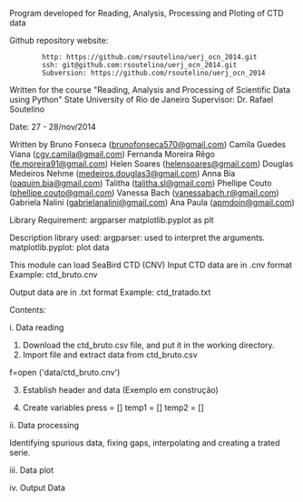 
Program developed for Reading, Analysis, Processing and Ploting of CTD data  

Github repository website: 
			
			http: https://github.com/rsoutelino/uerj_ocn_2014.git
			ssh: git@github.com:rsoutelino/uerj_ocn_2014.git 
			Subversion: https://github.com/rsoutelino/uerj_ocn_2014

Written for the course "Reading, Analysis and Processing of Scientific Data using Python" 
State University of Rio de Janeiro 
Supervisor: Dr. Rafael Soutelino

   
Date: 27 - 28/nov/2014


Written by Bruno Fonseca (brunofonseca570@gmail.com)
           Camila Guedes Viana (cgv.camila@gmail.com)
           Fernanda Moreira Rêgo (fe.moreira91@gmail.com)
           Helen Soares (helensoares@gmail.com)
           Douglas Medeiros Nehme (medeiros.douglas3@gmail.com)
           Anna Bia (oaquim.bia@gmail.com)
           Talitha (talitha.sl@gmail.com)
           Phellipe Couto (phellipe.couto@gmail.com)
           Vanessa Bach (vanessabach.r@gmail.com)
           Gabriela Nalini (gabrielanalini@gmail.com)
           Ana Paula (apmdoin@gmail.com)


Library Requirement: 
          argparser
          matplotlib.pyplot as plt

Description library used:
          argparser: used to interpret the arguments.
          matplotlib.pyplot: plot data

This module can load SeaBird CTD (CNV)
  Input CTD data are in .cnv format 
Example: ctd_bruto.cnv 

  Output data are in .txt format
Example: ctd_tratado.txt 


Contents: 

i. Data reading

1. Download the ctd_bruto.csv file, and put it in the working directory.
2. Import file and extract data from ctd_bruto.csv

f=open ('data/ctd_bruto.cnv')

3. Establish header and data
    (Exemplo em construção)

4. Create variables 
press = []
temp1 = [] 
temp2 = []


ii. Data processing

Identifying spurious data, fixing gaps, interpolating and creating a trated serie.

iii. Data plot

iv. Output Data









